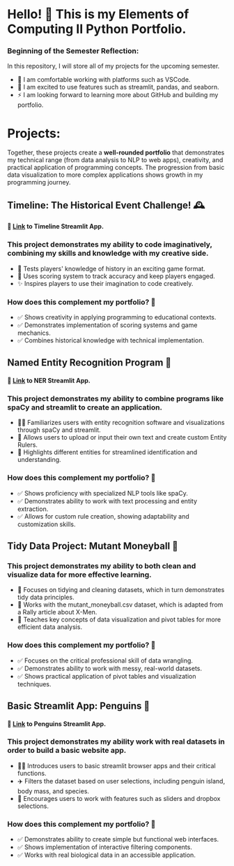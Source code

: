 # Hello! 👋 This is my **Elements of Computing II Python Portfolio**.

### Beginning of the Semester Reflection: 

In this repository, I will store all of my projects for the upcoming semester. 

- 💬 I am comfortable working with platforms such as VSCode.
- 🔭 I am  excited to use features such as streamlit, pandas, and seaborn.
- ⚡ I am looking forward to learning more about GitHub and building my portfolio.

# **Projects:**

Together, these projects create a **well-rounded portfolio** that demonstrates my technical range (from data analysis to NLP to web apps), creativity, and practical application of programming concepts. The progression from basic data visualization to more complex applications shows growth in my programming journey.

## Timeline: The Historical Event Challenge! 🕰️
#### 🔗 [Link](https://timeline-final.streamlit.app) to Timeline Streamlit App.

### This project demonstrates my ability to code imaginatively, combining my skills and knowledge with my creative side.

  - 📔 Tests players' knowledge of history in an exciting game format.
  - 🎯 Uses scoring system to track accuracy and keep players engaged. 
  - ✨ Inspires players to use their imagination to code creatively. 

### How does this complement my portfolio? 🤝

- ✅ Shows creativity in applying programming to educational contexts.
- ✅ Demonstrates implementation of scoring systems and game mechanics.
- ✅ Combines historical knowledge with technical implementation.

## Named Entity Recognition Program 📱
#### 🔗 [Link](https://ner-main.streamlit.app) to NER Streamlit App.

### This project demonstrates my ability to combine programs like spaCy and streamlit to create an application.

 - 👩‍💻 Familiarizes users with entity recognition software and visualizations through spaCy and streamlit.
 - 🛜 Allows users to upload or input their own text and create custom Entity Rulers.
 - 💭 Highlights different entities for streamlined identification and understanding. 

### How does this complement my portfolio? 🤝

- ✅ Shows proficiency with specialized NLP tools like spaCy.
- ✅ Demonstrates ability to work with text processing and entity extraction.
- ✅ Allows for custom rule creation, showing adaptability and customization skills.

## Tidy Data Project: Mutant Moneyball 💸

### This project demonstrates my ability to both clean and visualize data for more effective learning.

  - 🧹 Focuses on tidying and cleaning datasets, which in turn demonstrates tidy data principles.
  - 🦸 Works with the mutant_moneyball.csv dataset, which is adapted from a Rally article about X-Men.
  - 🧭 Teaches key concepts of data visualization and pivot tables for more efficient data analysis.

### How does this complement my portfolio? 🤝

- ✅ Focuses on the critical professional skill of data wrangling.
- ✅ Demonstrates  ability to work with messy, real-world datasets.
- ✅ Shows practical application of pivot tables and visualization techniques.

## Basic Streamlit App: Penguins 🐧
#### 🔗 [Link](https://penguins-basic.streamlit.app) to Penguins Streamlit App.

### This project demonstrates my ability work with real datasets in order to build a basic website app.

  - 🧑‍💻 Introduces users to basic streamlit browser apps and their critical functions.
  - ✈️ Filters the dataset based on user selections, including penguin island, body mass, and species.
  - 📍 Encourages users to work with features such as sliders and dropbox selections.

  ### How does this complement my portfolio? 🤝

  - ✅ Demonstrates ability to create simple but functional web interfaces.
  - ✅ Shows implementation of interactive filtering components.
  - ✅ Works with real biological data in an accessible application.
